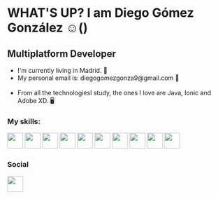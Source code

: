 <h1>WHAT'S UP? I am Diego Gómez González ☺️()
</h1>
<h2>Multiplatform Developer</h2>
<ul>
<li>I'm currently living in Madrid. 🌃 </li>
<li>My personal email is: diegogomezgonza9@gmail.com 📧</li>
  <br>
<li>From all the technologiesI study, the ones I love are Java, Ionic and Adobe XD. 🖥</li>
</ul>
<h3>My skills:</h3>
<p>
<a href="https://www.oracle.com/es/java/"><img src="https://raw.githubusercontent.com/danielcranney/readme-generator/main/public/icons/skills/java-colored.svg" width="36" height="36"></a>
<a href="https://www.php.net"><img src="https://raw.githubusercontent.com/danielcranney/readme-generator/main/public/icons/skills/php-colored.svg" width="36" height="36"></a>
<a href="https://kotlinlang.org"><img src="https://raw.githubusercontent.com/danielcranney/readme-generator/main/public/icons/skills/kotlin-colored.svg" width="36" height="36"></a>
<a href="https://developer.mozilla.org/en-US/docs/Glossary/HTML5"><img src="https://raw.githubusercontent.com/danielcranney/readme-generator/main/public/icons/skills/html5-colored.svg" width="36" height="36"></a>
<a href="https://www.w3.org/TR/CSS/#css"><img src="https://raw.githubusercontent.com/danielcranney/readme-generator/main/public/icons/skills/css3-colored.svg" width="36" height="36"></a>
<a href="https://www.mysql.com"><img src="https://raw.githubusercontent.com/danielcranney/readme-generator/main/public/icons/skills/mysql-colored.svg" width="36" height="36"></a>
<a href="https://www.postgresql.org"><img src="https://raw.githubusercontent.com/danielcranney/readme-generator/main/public/icons/skills/postgresql-colored.svg" width="36" height="36"></a>
<a href="https://www.mongodb.com/home"><img src="https://raw.githubusercontent.com/danielcranney/readme-generator/main/public/icons/skills/mongodb-colored.svg" width="36" height="36"></a>
<a href="https://firebase.google.com"><img src="https://raw.githubusercontent.com/danielcranney/readme-generator/main/public/icons/skills/firebase-colored.svg" width="36" height="36"></a>
<a href="https://www.heroku.com"><img src="https://raw.githubusercontent.com/danielcranney/readme-generator/main/public/icons/skills/heroku-colored.svg" width="36" height="36"></a>
</p>
<h3>Social</h3>
<p><a href="https://www.linkedin.com/in/diego-g%C3%B3mez-gonz%C3%A1lez-372017199/">
<img src="https://raw.githubusercontent.com/danielcranney/readme-generator/main/public/icons/socials/linkedin.svg" width="36" height="36">
</a></p>
